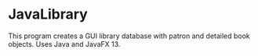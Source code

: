 # JavaLibrary
This program creates a GUI library database with patron and detailed book objects. Uses Java and JavaFX 13.
